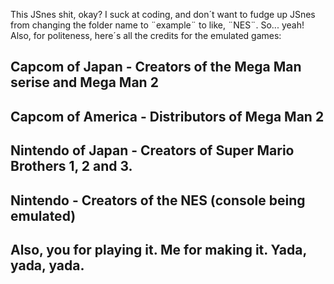 This JSnes shit, okay? I suck at coding, and don´t want to fudge up JSnes from changing the folder name to ¨example¨ to like, ¨NES¨. So... yeah!
Also, for politeness, here´s all the credits for the emulated games:

Capcom of Japan - Creators of the Mega Man serise and Mega Man 2
-
Capcom of America - Distributors of Mega Man 2
-
Nintendo of Japan - Creators of Super Mario Brothers 1, 2 and 3. 
-
Nintendo - Creators of the NES (console being emulated)
-
Also, you for playing it. Me for making it. Yada, yada, yada. 
-
